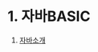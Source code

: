 # 1. 자바BASIC

01. [자바소개](https://github.com/2023-05-JAVA-DEVELOPER-143/01.JAVA_FUNDMENTAL/blob/master/00.DOC/1.%EC%9E%90%EB%B0%94%EA%B8%B0%EC%B4%88/01-01%5B%EC%9E%90%EB%B0%94%20%ED%94%84%EB%A1%9C%EA%B7%B8%EB%9E%98%EB%B0%8D%20%EC%8B%9C%EC%9E%91%ED%95%98%EA%B8%B0%5D/README.md)

